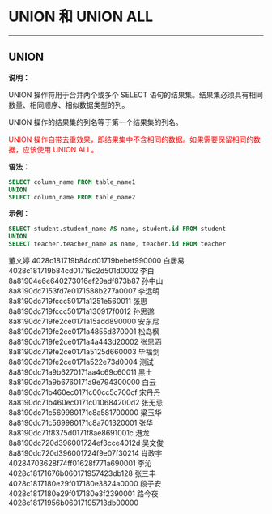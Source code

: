 # UNION 和 UNION ALL

---

## UNION

**说明：**

UNION 操作符用于合并两个或多个 SELECT 语句的结果集。结果集必须具有相同数量、相同顺序、相似数据类型的列。

UNION 操作的结果集的列名等于第一个结果集的列名。

<font color = red>UNION 操作自带去重效果，即结果集中不含相同的数据。如果需要保留相同的数据，应该使用 UNION ALL。</font>

**语法：**

```sql
SELECT column_name FROM table_name1
UNION
SELECT column_name FROM table_name2
```

**示例：**

```sql
SELECT student.student_name AS name, student.id FROM student
UNION
SELECT teacher.teacher_name as name, teacher.id FROM teacher
```

董文婷	4028c181719b84cd01719bebef990000
白居易	4028c181719b84cd01719c2d501d0002
李白	8a81904e6e640273016ef29adf873b87
孙中山	8a8190dc7153fd7e0171588b277a0007
李远明	8a8190dc719fccc50171a1251e560011
张思	8a8190dc719fccc50171a130917f0012
孙思邈	8a8190dc719fe2ce0171a15add890000
安东尼	8a8190dc719fe2ce0171a4855d370001
松岛枫	8a8190dc719fe2ce0171a4a443d20002
张思涵	8a8190dc719fe2ce0171a5125d660003
毕福剑	8a8190dc719fe2ce0171a522e73d0004
测试	8a8190dc71a9b6270171aa4c69c60011
黑土	8a8190dc71a9b6760171a9e794300000
白云	8a8190dc71b460ec0171c00cc5c700cf
宋丹丹	8a8190dc71b460ec0171c010684200d2
张无忌	8a8190dc71c569980171c8a581700000
梁玉华	8a8190dc71c569980171c8a701320001
张华	8a8190dc71f8375d0171f8ae8691001c
港龙	8a8190dc720d396001724ef3cce4012d
吴文俊	8a8190dc720d396001724f9e07f30214
肖政宇	40284703628f74ff01628f771a690001
李沁	4028c18171676b060171957423db128
张三丰	4028c1817180e29f017180e3824a0000
段子安	4028c1817180e29f017180e3f2390001
路今夜	4028c18171956b06017195713db00000